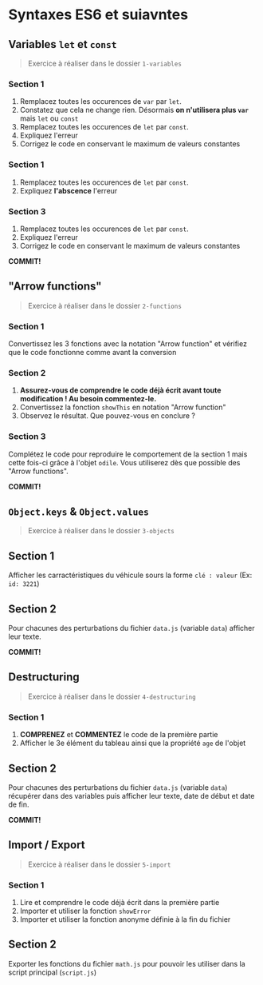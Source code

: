 # Syntaxes ES6 et suiavntes

## Variables `let` et `const`
> Exercice à réaliser dans le dossier `1-variables`

### Section 1
1. Remplacez toutes les occurences de `var` par `let`. 
2. Constatez que cela ne change rien. Désormais **on n'utilisera plus `var`** mais `let` ou `const`
3. Remplacez toutes les occurences de `let` par `const`. 
4. Expliquez l'erreur
5. Corrigez le code en conservant le maximum de valeurs constantes

### Section 1
1. Remplacez toutes les occurences de `let` par `const`. 
2. Expliquez **l'abscence** l'erreur

### Section 3
1. Remplacez toutes les occurences de `let` par `const`. 
2. Expliquez l'erreur
3. Corrigez le code en conservant le maximum de valeurs constantes

**COMMIT!**

## "Arrow functions"
>Exercice à réaliser dans le dossier `2-functions`

### Section 1
Convertissez les 3 fonctions avec la notation "Arrow function" et vérifiez que le code fonctionne comme avant la conversion

### Section 2
1. **Assurez-vous de comprendre le code déjà écrit avant toute modification ! Au besoin commentez-le.**
2. Convertissez la fonction `showThis` en notation "Arrow function"
3. Observez le résultat. Que pouvez-vous en conclure ?

### Section 3
Complétez le code pour reproduire le comportement de la section 1 mais cette fois-ci grâce à l'objet `odile`. Vous utiliserez dès que possible des "Arrow functions".

**COMMIT!**

## `Object.keys` & `Object.values`
>Exercice à réaliser dans le dossier `3-objects`

## Section 1
Afficher les carractéristiques du véhicule sours la forme `clé : valeur` (Ex: `id: 3221`)

## Section 2
Pour chacunes des perturbations du fichier `data.js` (variable `data`) afficher leur texte.

**COMMIT!**

## Destructuring
>Exercice à réaliser dans le dossier `4-destructuring`

### Section 1
1. **COMPRENEZ** et **COMMENTEZ** le code de la première partie
2. Afficher le 3e élément du tableau ainsi que la propriété `age` de l'objet

## Section 2
Pour chacunes des perturbations du fichier `data.js` (variable `data`) récupérer dans des variables puis afficher leur texte, date de début et date de fin.

**COMMIT!**

## Import / Export
>Exercice à réaliser dans le dossier `5-import`

### Section 1
1. Lire et comprendre le code déjà écrit dans la première partie
2. Importer et utiliser la fonction `showError`
2. Importer et utiliser la fonction anonyme définie à la fin du fichier

## Section 2
Exporter les fonctions du fichier `math.js` pour pouvoir les utiliser dans la script principal (`script.js`)